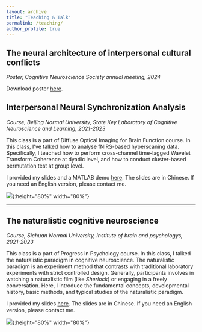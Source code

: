```yaml
---
layout: archive
title: "Teaching & Talk"
permalink: /teaching/
author_profile: true
---
```


## The neural architecture of interpersonal cultural conflicts

*Poster, Cognitive Neuroscience Society annual meeting, 2024*

Download poster [here](https://manipulative/academicpages.github.io/files/poster_CNS_2024.pdf).


## Interpersonal Neural Synchronization Analysis

*Course, Beijing Normal University, State Key Laboratory of Cognitive Neuroscience and Learning, 2021-2023*

This class is a part of Diffuse Optical Imaging for Brain Function course. In this class, I've talked how to analyse fNIRS-based hyperscaning data. Specifically, I teached how to perform cross-channel time-lagged Wavelet Transform Coherence at dyadic level, and how to conduct cluster-based permutation test at group level.

I provided my slides and a MATLAB demo [here](https://github.com/manipulative/fnirs_hyperscanning_tutorial). The slides are in Chinese. If you need an English version, please contact me.

![](https://manipulative.github.io/academicpages.github.io/images/INS_course.png){:height="80%" width="80%"}

---

## The naturalistic cognitive neuroscience

*Course, Sichuan Normal University, Institute of brain and psychologys, 2021-2023*

This class is a part of Progress in Psychology course. In this class, I talked the naturalistic paradigm in cognitive neuroscience. The naturalistic paradigm is an experiment method that contrasts with traditional laboratory experiments with strict controlled design. Generally, participants involves in watching a naturalistic film (like _Sherlock_) or engaging in a freely conversation. Here, I introduce the fundamental concepts, developmental history, basic methods, and typical studies of the naturalistic paradigm.

I provided my slides [here](https://manipulative/academicpages.github.io/files/naturalistic_cognitive_neuroscience.pdf). The slides are in Chinese. If you need an English version, please contact me.

![](https://manipulative.github.io/academicpages.github.io/images/Course_naturalistic.png){:height="80%" width="80%"}